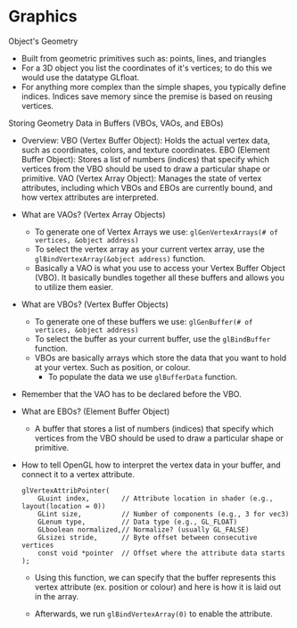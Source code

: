 ﻿# Graphics

Object's Geometry
- Built from geometric primitives such as: points, lines, and triangles
- For a 3D object you list the coordinates of it's vertices; to do this
we would use the datatype GLfloat.
- For anything more complex than the simple shapes, you typically define
indices. Indices save memory since the premise is based on reusing vertices.

Storing Geometry Data in Buffers (VBOs, VAOs, and EBOs)
- Overview: 
	VBO (Vertex Buffer Object):
	Holds the actual vertex data, such as coordinates, colors, and texture coordinates. 
	EBO (Element Buffer Object):
	Stores a list of numbers (indices) that specify which vertices from the VBO should be used to draw a particular shape or primitive. 
	VAO (Vertex Array Object):
	Manages the state of vertex attributes, including which VBOs and EBOs are currently bound, and how vertex attributes are interpreted. 

- What are VAOs? (Vertex Array Objects)
	- To generate one of Vertex Arrays we use: `glGenVertexArrays(# of vertices, &object address)`
	- To select the vertex array as your current vertex array, use the `glBindVertexArray(&object address)` function.
	- Basically a VAO is what you use to access your Vertex Buffer Object (VBO). It basically bundles together all these
	buffers and allows you to utilize them easier.
- What are VBOs? (Vertex Buffer Objects)
	- To generate one of these buffers we use: `glGenBuffer(# of vertices, &object address)`
	- To select the buffer as your current buffer, use the `glBindBuffer` function.
	- VBOs are basically arrays which store the data that you want to hold at your vertex. Such as position, or colour.
		- To populate the data we use `glBufferData` function.
- Remember that the VAO has to be declared before the VBO.
- What are EBOs? (Element Buffer Object)
	- A buffer that stores a list of numbers (indices) that specify which vertices from the VBO should be used to draw
	a particular shape or primitive.

- How to tell OpenGL how to interpret the vertex data in your buffer, and connect it to a vertex attribute.
	```
	glVertexAttribPointer(
		GLuint index,        // Attribute location in shader (e.g., layout(location = 0))
		GLint size,          // Number of components (e.g., 3 for vec3)
		GLenum type,         // Data type (e.g., GL_FLOAT)
		GLboolean normalized,// Normalize? (usually GL_FALSE)
		GLsizei stride,      // Byte offset between consecutive vertices
		const void *pointer  // Offset where the attribute data starts
	);
	```
	- Using this function, we can specify that the buffer represents this vertex attribute (ex. position or colour)
	and here is how it is laid out in the array.

	- Afterwards, we run `glBindVertexArray(0)` to enable the attribute.



	


